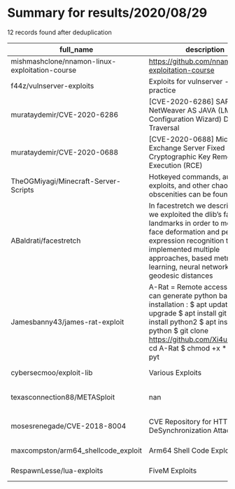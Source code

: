 
# Summary for results/2020/08/29
    
12 records found after deduplication

| full_name | description | html_url | matched_list | matched_count | pushed_at | size | stargazers_count | language | forks_count | vul_ids |
|------------------------------------------------|------------------------------------------------------------------------------------------------------------------------------------------------------------------------------------------------------------------------------------------------------------------|-------------------------------------------------------------------|-------------------------------------------|-----------------|---------------------------|--------|--------------------|------------|---------------|-------------------|
| mishmashclone/nnamon-linux-exploitation-course | https://github.com/nnamon/linux-exploitation-course | https://github.com/mishmashclone/nnamon-linux-exploitation-course | ['exploit'] | 1 | 2020-08-29 22:00:55+00:00 | 2492 | 2 | Python | 0 | [] |
| f44z/vulnserver-exploits | Exploits for vulnserver - OSCE practice | https://github.com/f44z/vulnserver-exploits | ['exploit'] | 1 | 2020-08-29 09:36:27+00:00 | 195 | 0 | Python | 0 | [] |
| murataydemir/CVE-2020-6286 | [CVE-2020-6286] SAP NetWeaver AS JAVA (LM Configuration Wizard) Directory Traversal | https://github.com/murataydemir/CVE-2020-6286 | ['cve-2'] | 1 | 2020-08-29 23:49:49+00:00 | 8 | 6 | nan | 2 | ['CVE-2020-6286'] |
| murataydemir/CVE-2020-0688 | [CVE-2020-0688] Microsoft Exchange Server Fixed Cryptographic Key Remote Code Execution (RCE) | https://github.com/murataydemir/CVE-2020-0688 | ['cve-2', 'rce', 'remote code execution'] | 3 | 2020-08-29 21:00:56+00:00 | 19 | 4 | nan | 1 | ['CVE-2020-0688'] |
| TheOGMiyagi/Minecraft-Server-Scripts | Hotkeyed commands, automated exploits, and other chaotic obscenities can be found here! :D | https://github.com/TheOGMiyagi/Minecraft-Server-Scripts | ['exploit'] | 1 | 2020-08-29 00:50:16+00:00 | 7 | 0 | AutoHotkey | 0 | [] |
| ABaldrati/facestretch | In facestretch we describe how we exploited the dlib’s facial landmarks in order to measure face deformation and perform an expression recognition task. We implemented multiple approaches, based metric learning, neural networks and geodesic distances | https://github.com/ABaldrati/facestretch | ['exploit'] | 1 | 2020-08-29 09:27:09+00:00 | 73608 | 3 | Python | 0 | [] |
| Jamesbanny43/james-rat-exploit | A-Rat = Remote access tool we can generate python based rat installation : $ apt update  $ apt upgrade $ apt install git $ apt install python2 $ apt install python $ git clone https://github.com/Xi4u7/A-Rat $ cd A-Rat $ chmod +x * usage : $ pyt | https://github.com/Jamesbanny43/james-rat-exploit | ['exploit'] | 1 | 2020-08-29 09:42:02+00:00 | 0 | 3 | | 0 | [] |
| cybersecmoo/exploit-lib | Various Exploits | https://github.com/cybersecmoo/exploit-lib | ['exploit'] | 1 | 2020-08-29 10:49:36+00:00 | 1 | 0 | Python | 0 | [] |
| texasconnection88/METASploit | nan | https://github.com/texasconnection88/METASploit | ['metasploit module OR payload'] | 1 | 2020-08-29 11:39:54+00:00 | 70993 | 0 | Ruby | 0 | [] |
| mosesrenegade/CVE-2018-8004 | CVE Repository for HTTP DeSynchronization Attacks | https://github.com/mosesrenegade/CVE-2018-8004 | ['cve-2'] | 1 | 2020-08-29 14:53:02+00:00 | 1 | 1 | nan | 0 | ['CVE-2018-8004'] |
| maxcompston/arm64_shellcode_exploit | Arm64 Shell Code Exploit | https://github.com/maxcompston/arm64_shellcode_exploit | ['exploit', 'shellcode'] | 2 | 2020-08-29 23:25:19+00:00 | 15 | 0 | Assembly | 0 | [] |
| RespawnLesse/lua-exploits | FiveM Exploits | https://github.com/RespawnLesse/lua-exploits | ['exploit'] | 1 | 2020-08-29 15:23:00+00:00 | 29 | 0 | | 0 | [] |
